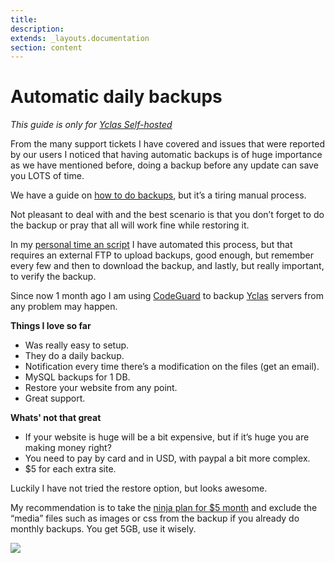 ```yaml
---
title:
description:
extends: _layouts.documentation
section: content
---
```


# Automatic daily backups

_This guide is only for  [Yclas Self-hosted](https://yclas.com/)_


  From the many support tickets I have covered and issues that were reported by our users I noticed that having automatic backups is of huge importance as we have mentioned before, doing a backup before any update can save you LOTS of time.

We have a guide on [how to do backups](/docs/technical-backup-site), but it’s a tiring manual process.

Not pleasant to deal with and the best scenario is that you don’t forget to do the backup or pray that all will work fine while restoring it.

In my  [personal time an script](http://garridodiaz.com/ftp-backup-for-mysql-and-files/)  I have automated this process, but that requires an external FTP to upload backups, good enough, but remember every few and then to download the backup, and lastly, but really important, to verify the backup.

Since now 1 month ago I am using  [CodeGuard](https://mbsy.co/CodeGuard/17761100)  to backup  [Yclas](https://yclas.com/)  servers from any problem may happen.

**Things I love so far**

-   Was really easy to setup.
-   They do a daily backup.
-   Notification every time there’s a modification on the files (get an email).
-   MySQL backups for 1 DB.
-   Restore your website from any point. 
-   Great support.

**Whats' not that great**

-   If your website is huge will be a bit expensive, but if it’s huge you are making money right?
-   You need to pay by card and in USD, with paypal a bit more complex.
-   $5 for each extra site.

Luckily I have not tried the restore option, but looks awesome.

My recommendation is to take the  [ninja plan for $5 month](https://mbsy.co/CodeGuard/17761100)  and exclude the “media” files such as images or css from the backup if you already do monthly backups.  You get 5GB, use it wisely.

![](https://raw.githubusercontent.com/yclas/guides/master/images/hosting.png)
